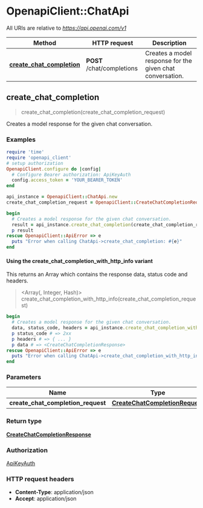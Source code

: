 # OpenapiClient::ChatApi

All URIs are relative to *https://api.openai.com/v1*

| Method | HTTP request | Description |
| ------ | ------------ | ----------- |
| [**create_chat_completion**](ChatApi.md#create_chat_completion) | **POST** /chat/completions | Creates a model response for the given chat conversation. |


## create_chat_completion

> <CreateChatCompletionResponse> create_chat_completion(create_chat_completion_request)

Creates a model response for the given chat conversation.

### Examples

```ruby
require 'time'
require 'openapi_client'
# setup authorization
OpenapiClient.configure do |config|
  # Configure Bearer authorization: ApiKeyAuth
  config.access_token = 'YOUR_BEARER_TOKEN'
end

api_instance = OpenapiClient::ChatApi.new
create_chat_completion_request = OpenapiClient::CreateChatCompletionRequest.new({messages: [OpenapiClient::ChatCompletionRequestAssistantMessage.new({content: 'content_example', role: 'assistant'})], model: OpenapiClient::CreateChatCompletionRequestModel.new}) # CreateChatCompletionRequest | 

begin
  # Creates a model response for the given chat conversation.
  result = api_instance.create_chat_completion(create_chat_completion_request)
  p result
rescue OpenapiClient::ApiError => e
  puts "Error when calling ChatApi->create_chat_completion: #{e}"
end
```

#### Using the create_chat_completion_with_http_info variant

This returns an Array which contains the response data, status code and headers.

> <Array(<CreateChatCompletionResponse>, Integer, Hash)> create_chat_completion_with_http_info(create_chat_completion_request)

```ruby
begin
  # Creates a model response for the given chat conversation.
  data, status_code, headers = api_instance.create_chat_completion_with_http_info(create_chat_completion_request)
  p status_code # => 2xx
  p headers # => { ... }
  p data # => <CreateChatCompletionResponse>
rescue OpenapiClient::ApiError => e
  puts "Error when calling ChatApi->create_chat_completion_with_http_info: #{e}"
end
```

### Parameters

| Name | Type | Description | Notes |
| ---- | ---- | ----------- | ----- |
| **create_chat_completion_request** | [**CreateChatCompletionRequest**](CreateChatCompletionRequest.md) |  |  |

### Return type

[**CreateChatCompletionResponse**](CreateChatCompletionResponse.md)

### Authorization

[ApiKeyAuth](../README.md#ApiKeyAuth)

### HTTP request headers

- **Content-Type**: application/json
- **Accept**: application/json

